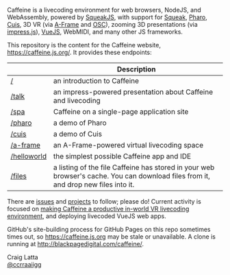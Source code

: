 Caffeine is a livecoding environment for web browsers, NodeJS, and WebAssembly, powered by [SqueakJS](https://squeak.js.org), with support for [Squeak](http://squeak.org), [Pharo](https://pharo.org), [Cuis](http://cuis-smalltalk.org), 3D VR (via [A-Frame](https://aframe.io) and [OSC](http://opensoundcontrol.org)), zooming 3D presentations (via [impress.js](https://impress.js.org)), [VueJS](https://vuejs.org), WebMIDI, and many other JS frameworks.

This repository is the content for the Caffeine website, https://caffeine.js.org/. It provides these endpoints:

|                                                   | Description                  |
| ------------------------------------------------- | ---------------------------- |
| [/](https://caffeine.js.org/)                     | an introduction to Caffeine  |
| [/talk](https://caffeine.js.org/talk)             | an impress-powered presentation about Caffeine and livecoding |
| [/spa](https://caffeine.js.org/spa)               | Caffeine on a single-page application site |
| [/pharo](https://caffeine.js.org/pharo)           | a demo of Pharo |
| [/cuis](https://caffeine.js.org/cuis)             | a demo of Cuis |
| [/a-frame](https://caffeine.js.org/a-frame)       | an A-Frame-powered virtual livecoding space |
| [/helloworld](https://caffeine.js.org/helloworld) | the simplest possible Caffeine app and IDE |
| [/files](https://caffeine.js.org/files)           | a listing of the file Caffeine has stored in your web browser's cache. You can download files from it, and drop new files into it. |

There are [issues](https://github.com/ccrraaiigg/caffeine/issues) and [projects](https://github.com/ccrraaiigg/caffeine/projects) to follow; please do! Current activity is focused on [making Caffeine a productive in-world VR livecoding environment](https://github.com/ccrraaiigg/caffeine/projects/1), and deploying livecoded VueJS web apps.

GitHub's site-building process for GitHub Pages on this repo sometimes times out, so https://caffeine.js.org may be stale or unavailable. A clone is running at http://blackpagedigital.com/caffeine/.


Craig Latta
<br>
[@ccrraaiigg](https://twitter.com/ccrraaiigg)


